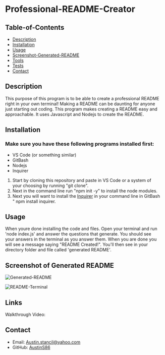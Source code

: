 # Professional-README-Creator

 ## Table-of-Contents

  * [Description](#description)
  * [Installation](#installation)
  * [Usage](#usage)
  * [Screenshot-Generated-README](#screenshot-of-generated-readme)
  * [Tools](#tools)
  * [Tests](#tests)
  * [Contact](#contact)
  

## Description
This purpose of this program is to be able to create a professional README right in your own terminal! Making a README can be daunting for anyone just starting out coding. This program makes creating a README easy and approachable. It uses Javascript and Nodejs to create the README.

## Installation

### Make sure you have these following programs installed first:
- VS Code (or something similar)
- GitBash
- Nodejs
- Inquirer

1. Start by cloning this repository and paste in VS Code or a system of your choosing by running "git clone". 
1. Next in the command line run "npm init -y" to install the node modules. 
1. Next you will want to install the [Inquirer](https://www.npmjs.com/package/inquirer) in your command line in GitBash " npm install inquirer.

## Usage
When youre done installing the code and files. Open your terminal and run 'node index.js' and answer the questions that generate. You should see your answers in the terminal as you answer them. When you are done you will see a message saying "README Created!". You'll then see in your directory folder and file called 'generated README'. 


## Screenshot of Generated README
![Generated-README](https://user-images.githubusercontent.com/117120566/216398372-4bdf3d1c-54eb-475f-9482-33674faaa3ff.jpg)


![README-Terminal](https://user-images.githubusercontent.com/117120566/216398248-fe550ed2-e52b-4238-acd6-981013d44b4f.jpg)




## Links
Walkthrough Video: 

## Contact
- Email: Austin.stancil@yahoo.com
- GitHub: [AustinS86](https://github.com/AustinS86)